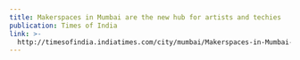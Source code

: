 ```yaml
---
title: Makerspaces in Mumbai are the new hub for artists and techies
publication: Times of India
link: >-
  http://timesofindia.indiatimes.com/city/mumbai/Makerspaces-in-Mumbai-are-the-new-hub-for-artists-and-techies/articleshow/53227195.cms
---
```


